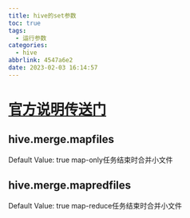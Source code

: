 ```yaml
---
title: hive的set参数
toc: true
tags:
  - 运行参数
categories:
  - hive
abbrlink: 4547a6e2
date: 2023-02-03 16:14:57
---
```

# [官方说明传送门](https://cwiki.apache.org/confluence/display/Hive/Configuration+Properties)

## hive.merge.mapfiles
Default Value: true
map-only任务结束时合并小文件

## hive.merge.mapredfiles
Default Value: true
map-reduce任务结束时合并小文件
